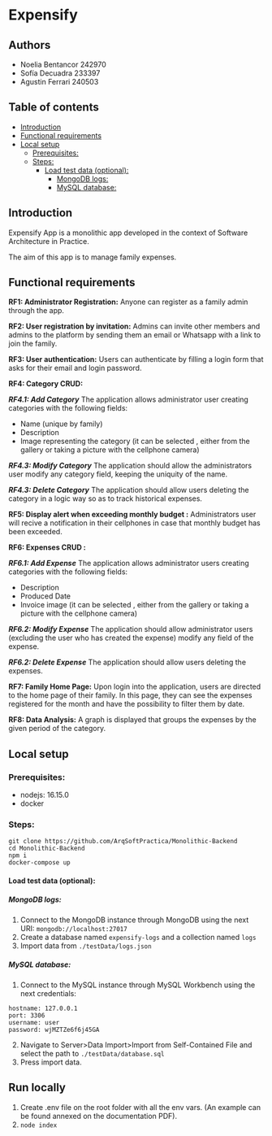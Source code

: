 # Expensify

## Authors
- Noelia Bentancor 242970
- Sofía Decuadra 233397
- Agustin Ferrari 240503

## Table of contents
- [Introduction](#introduction)
- [Functional requirements](#functional-requirements)
- [Local setup](#local-setup)
  - [Prerequisites:](#prerequisites)
  - [Steps:](#steps)
    - [Load test data (optional):](#load-test-data-optional)
      - [MongoDB logs:](#mongodb-logs)
      - [MySQL database:](#mysql-database)
  

## Introduction

  

Expensify App is a monolithic app developed in the context of Software Architecture in Practice.

  

The aim of this app is to manage family expenses.

  

## Functional requirements

  

**RF1: Administrator Registration:** Anyone can register as a family admin through the app.

  

**RF2: User registration by invitation:** Admins can invite other members and admins to the platform by sending them an email or Whatsapp with a link to join the family.

  

**RF3: User authentication:** Users can authenticate by filling a login form that asks for their email and login password.

  
**RF4: Category CRUD:** 

***RF4.1: Add Category*** The application allows administrator user creating categories with the following fields:
*   Name (unique by family)
*   Description 
*   Image representing the category (it can be selected , either from the gallery or taking a picture with the cellphone camera)

***RF4.3: Modify Category*** The application should allow the administrators user modify any category field, keeping the uniquity of the name.
  

***RF4.3: Delete Category*** The application should allow users deleting the category in a logic way so as to track historical expenses.
  

  
**RF5: Display alert when exceeding monthly budget :** Administrators user will recive a notification in their cellphones in case that monthly budget has been exceeded.


**RF6: Expenses CRUD :** 

 ***RF6.1: Add Expense*** The application allows administrator users creating categories with the following fields:
*   Description 
*   Produced Date
*   Invoice image  (it can be selected , either from the gallery or taking a picture with the cellphone camera)

 ***RF6.2: Modify Expense*** The application should allow administrator users (excluding the user who has created the expense) modify any field of the expense.

***RF6.2: Delete Expense*** The application should allow users deleting the expenses.

**RF7: Family Home Page:** Upon login into the application, users are directed to the home page of their family. In this page, they can see the expenses registered for the month and have the possibility to filter them by date. 

**RF8: Data Analysis:**  A graph is displayed that groups the expenses by the given period of the category.

  


  ## Local setup

### Prerequisites:
- nodejs: 16.15.0
- docker

### Steps:
```
git clone https://github.com/ArqSoftPractica/Monolithic-Backend
cd Monolithic-Backend
npm i
docker-compose up
```
#### Load test data (optional): 
##### MongoDB logs:
1. Connect to the MongoDB instance through MongoDB using the next URI: `mongodb://localhost:27017`
2. Create a database named `expensify-logs` and a collection named `logs`
3. Import data from `./testData/logs.json`

##### MySQL database:
1. Connect to the MySQL instance through MySQL Workbench using the next credentials:	
```
hostname: 127.0.0.1
port: 3306
username: user
password: wjMZTZe6f6j45GA
```	
2. Navigate to Server>Data Import>Import from Self-Contained File and select the path to `./testData/database.sql` 
3. Press import data.

## Run locally

1. Create .env file on the root folder with all the env vars. (An example can be found annexed on the documentation PDF).
2. `node index`
  
